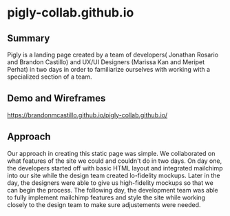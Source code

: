 # pigly-collab.github.io


## Summary

Pigly is a landing page created by a team of developers( Jonathan Rosario and Brandon Castillo) and UX/UI Designers (Marissa Kan and Meripet Perhat) in two days in order to familiarize ourselves with working with a specialized section of a team.
## Demo and Wireframes 
https://brandonmcastillo.github.io/pigly-collab.github.io/


## Approach
Our approach in creating this static page was simple. We collaborated on what features of the site we could and couldn't do in two days. On day one, the developers started off with basic HTML layout and integrated mailchimp
into our site while the design team created lo-fidelity mockups. Later in the day, the designers were able to give us high-fidelity mockups so that we can begin the process. The following day, the development team was able to fully implement mailchimp features and style the site while working closely to the design team to make sure adjustements were needed.
